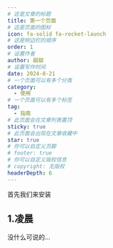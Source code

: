 ```yaml
---
# 这是文章的标题
title: 第一个页面
# 这是页面的图标
icon: fa-solid fa-rocket-launch
# 这是侧边栏的顺序
order: 1
# 设置作者
author: 甜甜
# 设置写作时间
date: 2024-8-21
# 一个页面可以有多个分类
category:
  - 使用
# 一个页面可以有多个标签
tag:
  - 指南
# 此页面会在文章列表置顶
sticky: true
# 此页面会出现在文章收藏中
star: true
# 你可以自定义页脚
# footer: true
# 你可以自定义版权信息
# copyright: 无版权
headerDepth: 6
---
```


<!-- 你可以通过设置页面的 Frontmatter，在页面禁用功能与布局。 -->

<!-- more -->
首先我们来安装

## 1.凌晨

没什么可说的...


